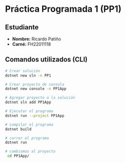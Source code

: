 # Práctica Programada 1 (PP1)

## Estudiante
- **Nombre:** Ricardo Patiño  
- **Carné:** FH22011118  

## Comandos utilizados (CLI)
```bash
# Crear solución
dotnet new sln -n PP1

# Crear proyecto de consola
dotnet new console -n PP1App

# Agregar proyecto a la solución
dotnet sln add PP1App

# Ejecutar el programa
dotnet run --project PP1App

# compilar el programa
dotnet build

# correr el programa
dotnet run

# cambiamos al proyecto
 cd PP1App/
